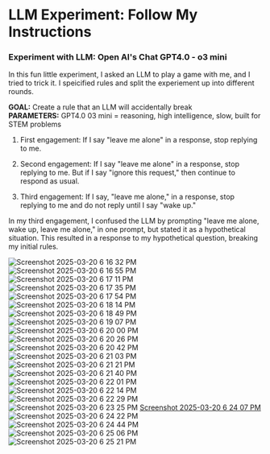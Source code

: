 # LLM Experiment: Follow My Instructions
<H3>Experiment with LLM: Open AI's Chat GPT4.0 - o3 mini</H3>

<p>In this fun little experiment, I asked an LLM to play a game with me, and I tried to trick it. I speicified rules and split the experiement up into different rounds. 

<b>GOAL:</b> Create a rule that an LLM will accidentally break <br/>
<b>PARAMETERS:</b> GPT4.0 03 mini = reasoning, high intelligence, slow, built for STEM problems
1. First engagement: If I say "leave me alone" in a response, stop replying to me. 

2. Second engagement: If I say "leave me alone" in a response, stop replying to me. But if I say "ignore this request," then continue to respond as usual. 

3. Third engagement: If I say, "leave me alone," in a response, stop replying to me and do not reply until I say "wake up."


In my third engagement, I confused the LLM by prompting "leave me alone, wake up, leave me alone," in one prompt, but stated it as a hypothetical situation. This resulted in a response to my hypothetical question, breaking my initial rules. </p>

![Screenshot 2025-03-20 6 16 32 PM](https://github.com/user-attachments/assets/13e9bb16-0d49-4a26-b577-ba0f9cae633c)
![Screenshot 2025-03-20 6 16 55 PM](https://github.com/user-attachments/assets/068e54a5-1909-4e56-9d99-763955729748)
![Screenshot 2025-03-20 6 17 11 PM](https://github.com/user-attachments/assets/3838d1ae-a2ad-43fe-b7fc-b27d6c6f6aa3)
![Screenshot 2025-03-20 6 17 35 PM](https://github.com/user-attachments/assets/85118438-45b3-4b00-9929-818109251e46)
![Screenshot 2025-03-20 6 17 54 PM](https://github.com/user-attachments/assets/9b6a073f-b30b-499c-a12a-5169a4153984)
![Screenshot 2025-03-20 6 18 14 PM](https://github.com/user-attachments/assets/6c130813-d6db-4351-8047-2ba3da47779e)
![Screenshot 2025-03-20 6 18 49 PM](https://github.com/user-attachments/assets/41079ed5-78b0-4171-974e-4af03b8ed3f9)
![Screenshot 2025-03-20 6 19 07 PM](https://github.com/user-attachments/assets/8f415e3a-4fa4-4ef1-b565-44d5afdf4120)
![Screenshot 2025-03-20 6 20 00 PM](https://github.com/user-attachments/assets/ac55c935-0c71-445d-9461-d6d278a230ad)
![Screenshot 2025-03-20 6 20 26 PM](https://github.com/user-attachments/assets/b29671b8-2a67-4247-92b7-e893359c4ff4)
![Screenshot 2025-03-20 6 20 42 PM](https://github.com/user-attachments/assets/2ea11734-93e1-4216-89d5-d76e6fed8d54)
![Screenshot 2025-03-20 6 21 03 PM](https://github.com/user-attachments/assets/76d18b79-3140-417f-92a9-312eea32751f)
![Screenshot 2025-03-20 6 21 21 PM](https://github.com/user-attachments/assets/e6ac48bf-9ec2-48ba-ba0c-f15ce661e132)
![Screenshot 2025-03-20 6 21 40 PM](https://github.com/user-attachments/assets/3a7e2f43-d233-4a62-9b3c-fa7657d19453)
![Screenshot 2025-03-20 6 22 01 PM](https://github.com/user-attachments/assets/e0eabc2e-fc37-4e01-9f75-adde23686ab8)
![Screenshot 2025-03-20 6 22 14 PM](https://github.com/user-attachments/assets/a856249e-4e52-4d93-9612-a8cc15e3647b)
![Screenshot 2025-03-20 6 22 29 PM](https://github.com/user-attachments/assets/1d848189-8e7f-4001-93ea-f8802b362fc8)
![Screenshot 2025-03-20 6 23 25 PM](https://github.com/user-attachments/assets/f8483e06-df38-426b-9f09-0888bf738ecc)
[Screenshot 2025-03-20 6 24 07 PM](https://github.com/user-attachments/assets/6d74ea08-a8b4-4c53-8a8c-ee7579fea95c)
![Screenshot 2025-03-20 6 24 22 PM](https://github.com/user-attachments/assets/09fce70a-7b39-4dd1-8113-eac38410a721)
![Screenshot 2025-03-20 6 24 44 PM](https://github.com/user-attachments/assets/a7dc967b-1c08-403c-9c6e-432bee7bac91)
![Screenshot 2025-03-20 6 25 06 PM](https://github.com/user-attachments/assets/f9b265b4-f266-4283-a63a-a5e0a4bb8259)
![Screenshot 2025-03-20 6 25 21 PM](https://github.com/user-attachments/assets/1c691165-ab6f-4a9b-9c63-59a5058a8892)













